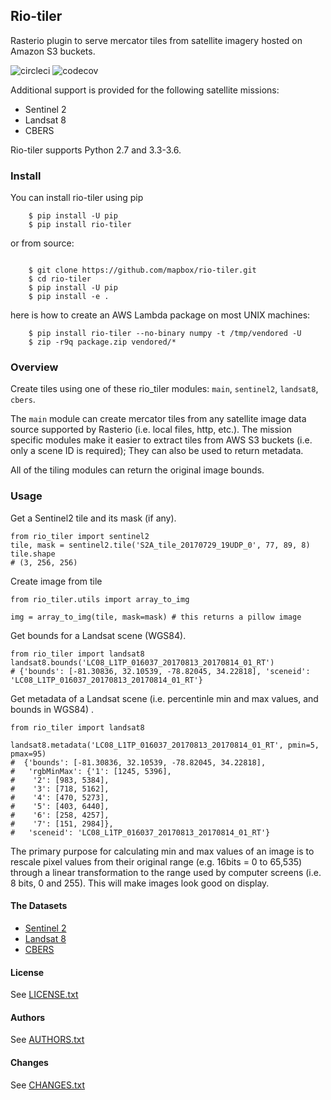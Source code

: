 ## Rio-tiler

Rasterio plugin to serve mercator tiles from satellite imagery hosted on Amazon S3 buckets.

![circleci][circleci_img]
![codecov][codecov_img]

[circleci_img]: https://circleci.com/gh/mapbox/rio-tiler.svg?style=svg&circle-token=b78bc1a238c21046a855a9c80b441a8f2f9a4478
[codecov_img]: https://codecov.io/gh/mapbox/rio-tiler/branch/master/graph/badge.svg?token=zuHupC20cG

Additional support is provided for the following satellite missions: 

* Sentinel 2
* Landsat 8
* CBERS

Rio-tiler supports Python 2.7 and 3.3-3.6.

### Install

You can install rio-tiler using pip

```
    $ pip install -U pip
    $ pip install rio-tiler
```

or from source:

```

    $ git clone https://github.com/mapbox/rio-tiler.git
    $ cd rio-tiler
    $ pip install -U pip
    $ pip install -e .

```

here is how to create an AWS Lambda package on most UNIX machines:

```
    $ pip install rio-tiler --no-binary numpy -t /tmp/vendored -U
    $ zip -r9q package.zip vendored/*
```

### Overview

Create tiles using one of these rio_tiler modules: `main`, `sentinel2`, `landsat8`, `cbers`. 

The `main` module can create mercator tiles from any satellite image data source supported by Rasterio (i.e. local files, http, etc.). The mission specific modules make it easier to extract tiles from AWS S3 buckets (i.e. only a scene ID is required); They can also be used to return metadata.

All of the tiling modules can return the original image bounds.


### Usage

Get a Sentinel2 tile and its mask (if any).

```
from rio_tiler import sentinel2
tile, mask = sentinel2.tile('S2A_tile_20170729_19UDP_0', 77, 89, 8)
tile.shape
# (3, 256, 256)
```
	
Create image from tile

```
from rio_tiler.utils import array_to_img

img = array_to_img(tile, mask=mask) # this returns a pillow image
```

Get bounds for a Landsat scene (WGS84).

```
from rio_tiler import landsat8
landsat8.bounds('LC08_L1TP_016037_20170813_20170814_01_RT')
# {'bounds': [-81.30836, 32.10539, -78.82045, 34.22818], 'sceneid': 'LC08_L1TP_016037_20170813_20170814_01_RT'}
```

Get metadata of a Landsat scene (i.e. percentinle min and max values, and bounds in WGS84) .

```
from rio_tiler import landsat8

landsat8.metadata('LC08_L1TP_016037_20170813_20170814_01_RT', pmin=5, pmax=95)
#  {'bounds': [-81.30836, 32.10539, -78.82045, 34.22818],
#   'rgbMinMax': {'1': [1245, 5396],
#    '2': [983, 5384],
#    '3': [718, 5162],
#    '4': [470, 5273],
#    '5': [403, 6440],
#    '6': [258, 4257],
#    '7': [151, 2984]},
#   'sceneid': 'LC08_L1TP_016037_20170813_20170814_01_RT'}
```

The primary purpose for calculating min and max values of an image is to rescale pixel values from their original range (e.g. 16bits = 0 to 65,535) through a linear transformation to the range used by computer screens (i.e. 8 bits, 0 and 255). This will make images look good on display.

#### The Datasets

* [Sentinel 2](http://sentinel-pds.s3-website.eu-central-1.amazonaws.com)
* [Landsat 8](https://aws.amazon.com/fr/public-datasets/landsat) 
* [CBERS](https://aws.amazon.com/blogs/publicsector/the-china-brazil-earth-resources-satellite-mission/)

#### License

See [LICENSE.txt](LICENSE.txt)

#### Authors

See [AUTHORS.txt](AUTHORS.txt)

#### Changes

See [CHANGES.txt](CHANGES.txt)


